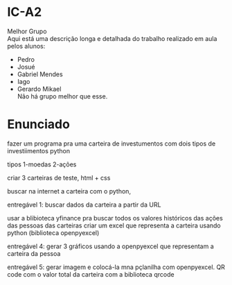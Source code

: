 # IC-A2

Melhor Grupo  
Aqui está uma descrição longa e detalhada do trabalho realizado em aula pelos alunos:
- Pedro
- Josué
- Gabriel Mendes
- Iago
- Gerardo Mikael  
Não há grupo melhor que esse.

# Enunciado

fazer um programa pra uma carteira de investumentos 
com dois tipos de investiimentos 
python

tipos
1-moedas
2-ações

criar 3 carteiras de teste, html + css

buscar na internet a carteira com o python,


entregável 1: buscar dados da carteira a partir da URL

usar a blibioteca yfinance pra buscar todos os valores históricos das ações das pessoas das carteiras
criar um excel que representa a carteira usando python (biblioteca openpyexcel)

entregável 4: gerar 3 gráficos usando a openpyexcel que representam a carteira da pessoa

entregável 5: gerar imagem e colocá-la mna pçlanilha com openpyexcel. QR code com o valor total da carteira com a biblioteca qrcode
